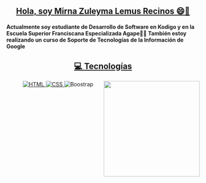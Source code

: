 <h2 align="center"><a href="https://youtu.be/frszEJb0aOo?t=4">Hola, soy Mirna Zuleyma Lemus Recinos  😄👋</a></h2>

	
#### Actualmente soy estudiante de Desarrollo de Software en Kodigo y en la Escuela Superior Franciscana Especializada Agape👨‍💻 También estoy realizando un curso de Soporte de Tecnologías de la Información de Google



<h2 align="center"><a href="https://youtu.be/frszEJb0aOo?t=4">💻 Tecnologías </a></h2>
<picture> <img align="right" src="https://github.com/7oSkaaa/7oSkaaa/blob/main/Images/Right_Side.gif?raw=true" width = 250px></picture>


<p align="center"> 
  &emsp; 
  <a href="https://www.w3.org/html/" target="_blank"> 
   <img alt="HTML" src="https://img.shields.io/badge/HTML5%20-%23E34F26.svg?style=plastic&logo=html5&logoColor=white">
  </a>   

  <a href="https://www.w3schools.com/css/" target="_blank">
    <img alt="CSS" src="https://img.shields.io/badge/CSS%20-%231572B6.svg?style=plastic&logo=css3&logoColor=white">
  </a>
  <a>
	  <img alt="Boostrap" src="http://www.w3.org/2000/svg">
  </a>
</p>




  







  
      
      
   
